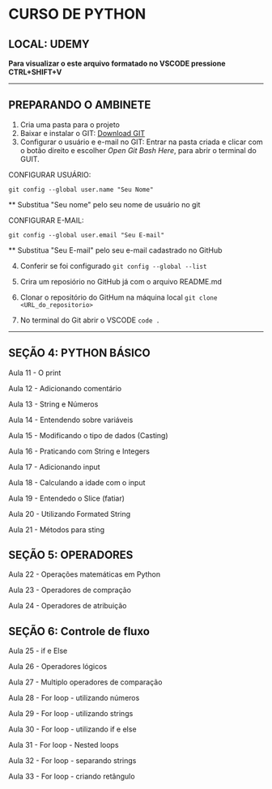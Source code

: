 # CURSO DE PYTHON
## LOCAL: UDEMY
**Para visualizar o este arquivo formatado no VSCODE pressione CTRL+SHIFT+V**

---
## PREPARANDO O AMBINETE

1. Cria uma pasta para o projeto
2. Baixar e instalar o GIT:
[Download GIT](https://github.com/profwarlen/curso_udemy_python.git)
3. Configurar o usuário e e-mail no GIT:
Entrar na pasta criada e clicar com o botão direito e escolher *Open Git Bash Here*, para abrir o terminal do GUIT.

CONFIGURAR USUÁRIO:

`git config --global user.name "Seu Nome"`

** Substitua "Seu nome" pelo seu nome de usuário no git

CONFIGURAR E-MAIL:

`git config --global user.email "Seu E-mail"`

** Substitua "Seu E-mail" pelo seu e-mail cadastrado no GitHub

4. Conferir se foi configurado
`git config --global --list`

5. Crira um reposiório no GitHub já com o arquivo README.md

6. Clonar o repositório do GitHum na máquina local
`git clone <URL_do_repositorio>`

7. No terminal do Git abrir o VSCODE
`code .`

---
## SEÇÃO 4: PYTHON BÁSICO
Aula 11 - O print

Aula 12 - Adicionando comentário

Aula 13 - String e Números

Aula 14 - Entendendo sobre variáveis

Aula 15 - Modificando o tipo de dados (Casting)

Aula 16 - Praticando com String e Integers

Aula 17 - Adicionando input

Aula 18 - Calculando a idade com o input

Aula 19 - Entendedo o Slice (fatiar)

Aula 20 - Utilizando Formated String

Aula 21 - Métodos para sting

## SEÇÃO 5: OPERADORES
Aula 22 - Operações matemáticas em Python

Aula 23 - Operadores de compração

Aula 24 - Operadores de atribuição

## SEÇÃO 6: Controle de fluxo
Aula 25 - if e Else

Aula 26 - Operadores lógicos

Aula 27 - Multiplo operadores de comparação

Aula 28 - For loop - utilizando números

Aula 29 - For loop - utilizando strings

Aula 30 - For loop - utilizando if e else

Aula 31 - For loop - Nested loops

Aula 32 - For loop - separando strings

Aula 33 - For loop - criando retângulo
























